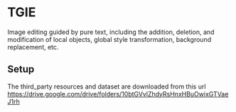 # TGIE
Image editing guided by pure text, including the addition, deletion, and modification of local objects, global style transformation, background replacement, etc.

## Setup
The third_party resources and dataset are downloaded from this url https://drive.google.com/drive/folders/10btGVvlZhdyRsHnxHBuOwixGTVaeJ1rh